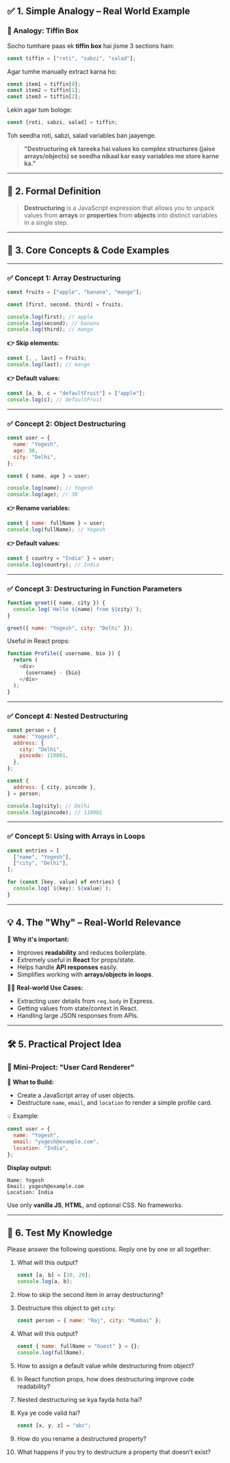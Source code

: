 ## ✅ 1. Simple Analogy – Real World Example

### 🧳 Analogy: Tiffin Box

Socho tumhare paas ek **tiffin box** hai jisme 3 sections hain:

```js
const tiffin = ["roti", "sabzi", "salad"];
```

Agar tumhe manually extract karna ho:

```js
const item1 = tiffin[0];
const item2 = tiffin[1];
const item3 = tiffin[2];
```

Lekin agar tum bologe:

```js
const [roti, sabzi, salad] = tiffin;
```

Toh seedha roti, sabzi, salad variables ban jaayenge.

> **"Destructuring ek tareeka hai values ko complex structures (jaise arrays/objects) se seedha nikaal kar easy variables me store karne ka."**

---

## 📘 2. Formal Definition

> **Destructuring** is a JavaScript expression that allows you to unpack values from **arrays** or **properties** from **objects** into distinct variables in a single step.

---

## 🧠 3. Core Concepts & Code Examples

---

### ✅ Concept 1: **Array Destructuring**

```js
const fruits = ["apple", "banana", "mango"];

const [first, second, third] = fruits;

console.log(first); // apple
console.log(second); // banana
console.log(third); // mango
```

**👉 Skip elements:**

```js
const [, , last] = fruits;
console.log(last); // mango
```

**👉 Default values:**

```js
const [a, b, c = "defaultFruit"] = ["apple"];
console.log(c); // defaultFruit
```

---

### ✅ Concept 2: **Object Destructuring**

```js
const user = {
  name: "Yogesh",
  age: 30,
  city: "Delhi",
};

const { name, age } = user;

console.log(name); // Yogesh
console.log(age); // 30
```

**👉 Rename variables:**

```js
const { name: fullName } = user;
console.log(fullName); // Yogesh
```

**👉 Default values:**

```js
const { country = "India" } = user;
console.log(country); // India
```

---

### ✅ Concept 3: **Destructuring in Function Parameters**

```js
function greet({ name, city }) {
  console.log(`Hello ${name} from ${city}`);
}

greet({ name: "Yogesh", city: "Delhi" });
```

Useful in React props:

```js
function Profile({ username, bio }) {
  return (
    <div>
      {username} - {bio}
    </div>
  );
}
```

---

### ✅ Concept 4: **Nested Destructuring**

```js
const person = {
  name: "Yogesh",
  address: {
    city: "Delhi",
    pincode: 110001,
  },
};

const {
  address: { city, pincode },
} = person;

console.log(city); // Delhi
console.log(pincode); // 110001
```

---

### ✅ Concept 5: **Using with Arrays in Loops**

```js
const entries = [
  ["name", "Yogesh"],
  ["city", "Delhi"],
];

for (const [key, value] of entries) {
  console.log(`${key}: ${value}`);
}
```

---

## 💡 4. The "Why" – Real-World Relevance

🧠 **Why it's important:**

- Improves **readability** and reduces boilerplate.
- Extremely useful in **React** for props/state.
- Helps handle **API responses** easily.
- Simplifies working with **arrays/objects in loops**.

👨‍💻 **Real-world Use Cases:**

- Extracting user details from `req.body` in Express.
- Getting values from state/context in React.
- Handling large JSON responses from APIs.

---

## 🛠️ 5. Practical Project Idea

### 🔹 Mini-Project: "User Card Renderer"

📝 **What to Build:**

- Create a JavaScript array of user objects.
- Destructure `name`, `email`, and `location` to render a simple profile card.

💡 Example:

```js
const user = {
  name: "Yogesh",
  email: "yogesh@example.com",
  location: "India",
};
```

**Display output:**

```
Name: Yogesh
Email: yogesh@example.com
Location: India
```

Use only **vanilla JS**, **HTML**, and optional CSS. No frameworks.

---

## 🧪 6. Test My Knowledge

Please answer the following questions. Reply one by one or all together:

1. What will this output?

   ```js
   const [a, b] = [10, 20];
   console.log(a, b);
   ```

2. How to skip the second item in array destructuring?

3. Destructure this object to get `city`:

   ```js
   const person = { name: "Raj", city: "Mumbai" };
   ```

4. What will this output?

   ```js
   const { name: fullName = "Guest" } = {};
   console.log(fullName);
   ```

5. How to assign a default value while destructuring from object?

6. In React function props, how does destructuring improve code readability?

7. Nested destructuring se kya fayda hota hai?

8. Kya ye code valid hai?

   ```js
   const [x, y, z] = "abc";
   ```

9. How do you rename a destructured property?

10. What happens if you try to destructure a property that doesn’t exist?
